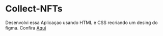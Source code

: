 # Collect-NFTs
 Desenvolvi essa Aplicaçao usando HTML e CSS recriando um desing do figma. Confira [Aqui](https://jonatasabreu.github.io/Collect-NFTs/)
